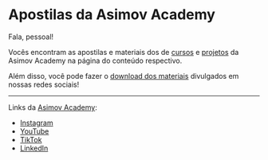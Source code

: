 # Apostilas da Asimov Academy
Fala, pessoal!

Vocês encontram as apostilas e materiais dos de [cursos](https://hub.asimov.academy/cursos) e [projetos](https://hub.asimov.academy/projetos/) da Asimov Academy na página do conteúdo respectivo.

Além disso, você pode fazer o [download dos materiais](https://hub.asimov.academy/materiais/) divulgados em nossas redes sociais!

---

Links da [Asimov Academy](https://asimov.academy/):
- [Instagram](https://www.instagram.com/asimov.academy/)
- [YouTube](https://www.youtube.com/c/AsimovAcademy)
- [TikTok](https://www.tiktok.com/@asimov.academy)
- [LinkedIn](https://br.linkedin.com/school/asimov-academy/)
